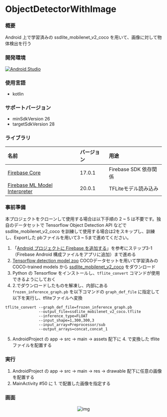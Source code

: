 # ObjectDetectorWithImage

### 概要
Android 上で学習済みの ssdlite_mobilenet_v2_coco を用いて、画像に対して物体検出を行う

### 開発環境
[![Android Studio](https://img.shields.io/badge/AndroidStudio-3.4.2-blue.svg)](https://developer.android.com/studio/)

### 使用言語
- kotlin

### サポートバージョン
- minSdkVersion 26
- targetSdkVersion 28

### ライブラリ
| 名前 | バージョン | 用途 |
|:-----------|:------------|:------------|
| [Firebase Core](https://firebase.google.com/docs/database/android/start/) | 17.0.1 | Firebase SDK 依存関係 |
| [Firebase ML Model Interpreter](https://firebase.google.com/docs/storage/android/start) | 20.0.1 | TFLiteモデル読み込み |

### 事前準備
本プロジェクトをクローンして使用する場合は以下手順の 2 ~ 5 は不要です。独自のデータセットで Tensorflow Object Detection API などで ssdlite_mobilenet_v2_coco を訓練して使用する場合は2をスキップし、訓練し、Exportした pbファイルを用いて3 ~ 5まで進めてください。

1. 「[Android プロジェクトに Firebase を追加する](https://firebase.google.com/docs/android/setup?hl=ja)」を参考にステップ3-1（Firebase Android 構成ファイルをアプリに追加）まで進める
2. [Tensorflow detection model zoo](https://github.com/tensorflow/models/blob/master/research/object_detection/g3doc/detection_model_zoo.md) COCOデータセットを用いて学習済みの COCO-trained models から [ssdlite_mobilenet_v2_coco](http://download.tensorflow.org/models/object_detection/ssdlite_mobilenet_v2_coco_2018_05_09.tar.gz) をダウンロード
3. Python の Tensorflow をインストールし、`tflite_convert` コマンドが使用できるようにしておく
4. 2.でダウンロードしたものを解凍し、内部にある `frozen_inference_graph.pb` を以下コマンドの `graph_def_file` に指定して以下を実行し、tfliteファイルへ変換
```
tflite_convert --graph_def_file=frozen_inference_graph.pb
               --output_file=ssdlite_mobilenet_v2_coco.tflite
               --inference_type=FLOAT
               --input_shape=1,300,300,3
               --input_array=Preprocessor/sub
               --output_arrays=concat,concat_1
```
5. AndroidProject の app -> src -> main -> assets 配下に 4. で変換した tfliteファイルを配置する

### 実行
1. AndroidProject の app -> src -> main -> res -> drawable 配下に任意の画像を配置する
2. MainActivity #50 に 1. で配置した画像を指定する

### 画面
<div align="center">
<img src="https://user-images.githubusercontent.com/17661705/63207197-a855d600-c0fc-11e9-8717-f22f26f5596e.png" alt="img" title="screenshot">
</div>
